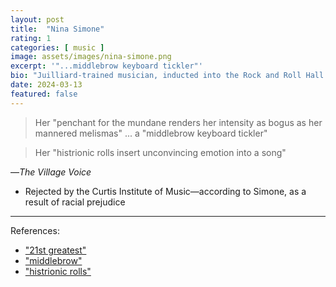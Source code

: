 ```yaml
---
layout: post
title:  "Nina Simone"
rating: 1
categories: [ music ]
image: assets/images/nina-simone.png
excerpt: '"...middlebrow keyboard tickler"'
bio: "Juilliard-trained musician, inducted into the Rock and Roll Hall of Fame and named the 21st greatest singer of all time by Rolling Stone."
date: 2024-03-13
featured: false
---
```


> Her "penchant for the mundane renders her intensity as bogus as her mannered melismas" ... a "middlebrow keyboard tickler"

> Her "histrionic rolls insert unconvincing emotion into a song"

—_The Village Voice_

- Rejected by the Curtis Institute of Music—according to Simone, as a result of racial prejudice

---

References:

- ["21st greatest"](https://www.rollingstone.com/music/music-lists/best-singers-all-time-1234642307/nina-simone-3-1234643179/)
- ["middlebrow"](https://www.robertchristgau.com/xg/bk-aow/joy.php)
- ["histrionic rolls"](https://www.robertchristgau.com/xg/cg/cgv9b-78.php)
